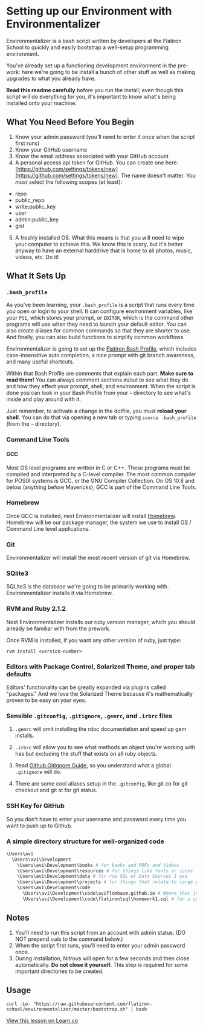 # Setting up our Environment with Environmentalizer

Environmentalizer is a bash script written by developers at the Flatiron School to quickly and easily bootstrap a well-setup programming environment. 

You've already set up a functioning development environment in the pre-work: here we're going to be install a bunch of other stuff as well as making upgrades to what you already have.

**Read this readme carefully** before you run the install; even though this script will do everything for you, it's important to know what's being installed onto your machine.

## What You Need Before You Begin

1. Know your admin password (you'll need to enter it once when the script first runs)
2. Know your GitHub username
3. Know the email address associated with your GitHub account
4. A personal access api token for GitHub. You can create one here: [https://github.com/settings/tokens/new](https://github.com/settings/tokens/new). The name doesn't matter. You *must* select the following scopes (at least):
  * repo
  * public_repo
  * write:public_key
  * user
  * admin:public_key
  * gist
5. A freshly installed OS. What this means is that you will need to wipe your computer to achieve this. We know this is scary, but it's better anyway to have an external harddrive that is home to all photos, music, videos, etc. Do it!

## What It Sets Up

### `.bash_profile`

As you've been learning, your `.bash_profile` is a script that runs every time you open or login to your shell. It can configure environment variables, like your `PS1`, which stores your prompt, or `EDITOR`, which is the command other programs will use when they need to launch your default editor. You can also create aliases for common commands so that they are shorter to use. And finally, you can also build functions to simplify common workflows.

Environmentalizer is going to set up the [Flatiron Bash Profile](https://github.com/flatiron-school/dotfiles/blob/master/bash_profile), which includes case-insensitive auto completion, a nice prompt with git branch awareness, and many useful shortcuts.

Within that Bash Profile are comments that explain each part. **Make sure to read them!** You can always comment sections in/out to see what they do and how they effect your prompt, shell, and environment. When the script is done you can look in your Bash Profile from your `~` directory to see what's inside and play around with it.

Just remember, to activate a change in the dotfile, you must **reload your shell**. You can do that via opening a new tab or typing `source .bash_profile` (from the `~` directory).
 

### Command Line Tools

#### GCC

Most OS level programs are written in C or C++. These programs must be compiled and interpreted by a C-level compiler. The most common compiler for POSIX systems is GCC, or the GNU Compiler Collection. On OS 10.8 and below (anything before Mavericks), GCC is part of the Command Line Tools.

### Homebrew

Once GCC is installed, next Environmentalizer will install [Homebrew](http://brew.sh/). Homebrew will be our package manager, the system we use to install OS / Command Line level applications.

### Git

Environmentalizer will install the most recent version of git via Homebrew.

### SQlite3

SQLite3 is the database we're going to be primarily working with. Environmentalizer installs it via Homebrew.

### RVM and Ruby 2.1.2

Next Environmentalizer installs our ruby version manager, which you should already be familiar with from the prework.

Once RVM is installed, if you want any other version of ruby, just type:

`rvm install <version-number>`

### Editors with Package Control, Solarized Theme, and proper tab defaults

Editors' functionality can be greatly expanded via plugins called "packages." And we love the Solarized Theme because it's mathematically proven to be easy on your eyes.

### Sensible `.gitconfig`, `.gitignore`, `.gemrc`, and `.irbrc` files

1. `.gemrc` will omit installing the rdoc documentation and speed up gem installs.

2. `.irbrc` will allow you to see what methods an object you're working with has but excluding the stuff that exists on all ruby objects.

3. Read [Github GitIgnore Guide](https://help.github.com/articles/ignoring-files), so you understand what a global `.gitignore` will do.

4. There are some cool aliases setup in the `.gitconfig`, like git co for git checkout and git st for git status.

### SSH Key for GitHub 

So you don't have to enter your username and password every time you want to push up to Github.

### A simple directory structure for well-organized code

```bash
\Users\avi
  \Users\avi\Development
    \Users\avi\Development\books # for books and PDFs and Videos
    \Users\avi\Development\resources # for things like fonts or icons
    \Users\avi\Development\data # for raw SQL or Data Sources I use
    \Users\avi\Development\projects # for things that relate to large projects but aren't code
    \Users\avi\Development\code
      \Users\avi\Development\code\aviflombaum.github.io # Where that is a code project.
      \Users\avi\Development\code\flatiron\sql\homework1.sql # for a specific assignment in flatiron sql unit.
```

## Notes

1. You'll need to run this script from an account with admin status. (DO NOT prepend `sudo` to the command below.)
2. When the script first runs, you'll need to enter your admin password once.
3. During installation, Nitrous will open for a few seconds and then close automatically. **Do not close it yourself.** This step is required for some important directories to be created.

## Usage

`curl -Lo- "https://raw.githubusercontent.com/flatiron-school/environmentalizer/master/bootstrap.sh" | bash`

<a href='https://learn.co/lessons/environmentalizer' data-visibility='hidden'>View this lesson on Learn.co</a>
